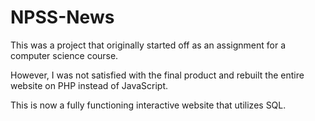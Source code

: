 # NPSS-News

This was a project that originally started off as an assignment for a computer science course.

However, I was not satisfied with the final product and rebuilt the entire website on PHP instead of JavaScript.

This is now a fully functioning interactive website that utilizes SQL.
